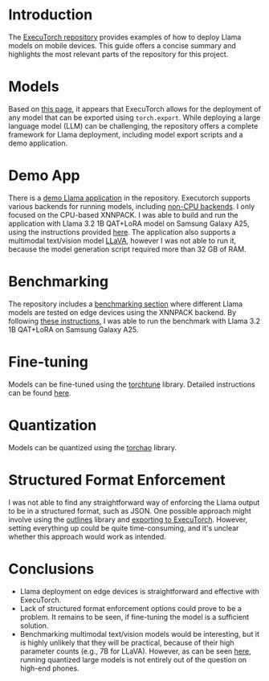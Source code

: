 # Introduction

The [ExecuTorch repository](https://github.com/pytorch/executorch) provides examples of how to deploy Llama models on mobile devices. This guide offers a concise summary and highlights the most relevant parts of the repository for this project.


# Models

Based on [this page](https://pytorch.org/executorch/stable/intro-how-it-works.html), it appears that ExecuTorch allows for the deployment of any model that can be exported using `torch.export`. While deploying a large language model (LLM) can be challenging, the repository offers a complete framework for Llama deployment, including model export scripts and a demo application.


# Demo App

There is a [demo Llama application](https://github.com/pytorch/executorch/tree/main/examples/demo-apps/android/LlamaDemo) in the repository. Executorch supports various backends for running models, including [non-CPU backends](https://github.com/pytorch/executorch/blob/main/examples/models/llama/non_cpu_backends.md). I only focused on the CPU-based XNNPACK. I was able to build and run the application with Llama 3.2 1B QAT+LoRA model on Samsung Galaxy A25, using the instructions provided [here](https://github.com/pytorch/executorch/blob/main/examples/demo-apps/android/LlamaDemo/docs/delegates/xnnpack_README.md). The application also supports a multimodal text/vision model [LLaVA](https://huggingface.co/llava-hf/llava-1.5-7b-hf), however I was not able to run it, because the model generation script required more than 32 GB of RAM.


# Benchmarking

The repository includes a [benchmarking section](https://github.com/pytorch/executorch/blob/main/examples/models/llama/README.md) where different Llama models are tested on edge devices using the XNNPACK backend. By following [these instructions](https://github.com/pytorch/executorch/blob/main/examples/models/llama/README.md#instructions), I was able to run the benchmark with Llama 3.2 1B QAT+LoRA on Samsung Galaxy A25.


# Fine-tuning

Models can be fine-tuned using the [torchtune](https://github.com/pytorch/torchtune) library. Detailed instructions can be found [here](https://github.com/pytorch/executorch/blob/main/examples/models/llama/UTILS.md#finetuning).


# Quantization
Models can be quantized using the [torchao](https://github.com/pytorch/ao) library.


# Structured Format Enforcement

I was not able to find any straightforward way of enforcing the Llama output to be in a structured format, such as JSON. One possible approach might involve using the [outlines](https://github.com/dottxt-ai/outlines) library and [exporting to ExecuTorch](https://pytorch.org/executorch/stable/tutorials/export-to-executorch-tutorial.html). However, setting everything up could be quite time-consuming, and it's unclear whether this approach would work as intended.


# Conclusions

- Llama deployment on edge devices is straightforward and effective with ExecuTorch. 
- Lack of structured format enforcement options could prove to be a problem. It remains to be seen, if fine-tuning the model is a sufficient solution.
- Benchmarking multimodal text/vision models would be interesting, but it is highly unlikely that they will be practical, because of their high parameter counts (e.g., 7B for LLaVA). However, as can be seen [here](https://github.com/pytorch/executorch/blob/main/examples/models/llama/README.md#llama-331-8b), running quantized large models is not entirely out of the question on high-end phones.
